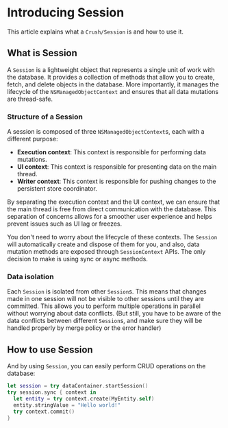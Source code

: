 # Introducing Session

This article explains what a ``Crush/Session`` is and how to use it.

## What is Session

A ``Session`` is a lightweight object that represents a single unit of work with the database. It provides a collection of methods that allow you to create, fetch, and delete objects in the database. More importantly, it manages the lifecycle of the `NSManagedObjectContext` and ensures that all data mutations are thread-safe.

### Structure of a Session

A session is composed of three `NSManagedObjectContext`s, each with a different purpose:

- **Execution context**: This context is responsible for performing data mutations.
- **UI context**: This context is responsible for presenting data on the main thread.
- **Writer context**: This context is responsible for pushing changes to the persistent store coordinator.

By separating the execution context and the UI context, we can ensure that the main thread is free from direct communication with the database. This separation of concerns allows for a smoother user experience and helps prevent issues such as UI lag or freezes.

You don't need to worry about the lifecycle of these contexts. The ``Session`` will automatically create and dispose of them for you, and also, data mutation methods are exposed through ``SessionContext`` APIs. The only decision to make is using sync or async methods.

### Data isolation

Each ``Session`` is isolated from other ``Session``s. This means that changes made in one session will not be visible to other sessions until they are committed. This allows you to perform multiple operations in parallel without worrying about data conflicts. (But still, you have to be aware of the data conflicts between different ``Session``s, and make sure they will be handled properly by merge policy or the error handler)

## How to use Session

And by using ``Session``, you can easily perform CRUD operations on the database:

```swift
let session = try dataContainer.startSession()
try session.sync { context in
  let entity = try context.create(MyEntity.self)
  entity.stringValue = "Hello world!"
  try context.commit()
}
```

